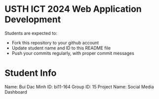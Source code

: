 USTH ICT 2024 Web Application Development
=====================================================

Students are expected to:

* Fork this repository to your github account
* Update student name and ID to this README file
* Push your commits regularly, with proper commit messages

Student Info
=======================

Name: Bui Dac Minh
ID: bi11-164
Group ID: 15
Project Name: Social Media Dashboard
